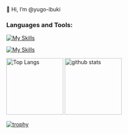 👋 Hi, I’m @yugo-ibuki

<h3 align="left">Languages and Tools:</h3>
<p align="left">

  [![My Skills](https://skillicons.dev/icons?i=html,css,sass,js,ts,php,git,github)](https://skillicons.dev)

  [![My Skills](https://skillicons.dev/icons?i=laravel,react,nextjs,nodejs,firebase,githubactions	)](https://skillicons.dev)
</p>

<p align="left"> 
  <img alt="Top Langs" height="150px" src="https://github-readme-stats.vercel.app/api/top-langs/?username=yugo-ibuki&layout=compact" />
  <img alt="github stats" height="150px" src="https://github-readme-stats.vercel.app/api?username=yugo-ibuki&show_icons=true&count_private=true&theme=synthwave" />
</p>

[![trophy](https://github-profile-trophy.vercel.app/?username=yugo-ibuki&theme=onedark&column=7
)](https://github.com/ryo-ma/github-profile-trophy)

